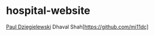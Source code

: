 # hospital-website

[Paul Dziegielewski](https://github.com/pauldziegielewski)
Dhaval Shah[https://github.com/mi11dc]
